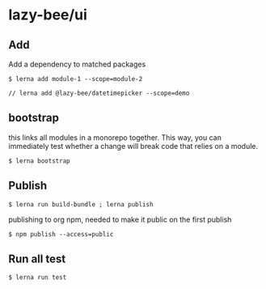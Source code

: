 # lazy-bee/ui


## Add
Add a dependency to matched packages

```
$ lerna add module-1 --scope=module-2

// lerna add @lazy-bee/datetimepicker --scope=demo
```

## bootstrap
this links all modules in a monorepo together. This way, you can immediately test whether a change will break code that relies on a module.
 
```
$ lerna bootstrap
```


## Publish
```
$ lerna run build-bundle ; lerna publish
```

publishing to org npm, needed to make it public on the first publish
```
$ npm publish --access=public
```


## Run all test
```
$ lerna run test
```


